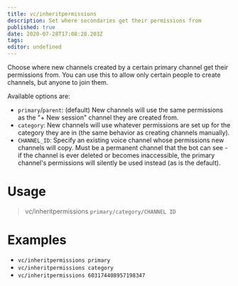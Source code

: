 ```yaml
---
title: vc/inheritpermissions
description: Set where secondaries get their permissions from
published: true
date: 2020-07-28T17:08:28.203Z
tags: 
editor: undefined
---
```


Choose where new channels created by a certain primary channel get their permissions from. You can use this to allow only certain people to create channels, but anyone to join them.

Available options are:

-  `primary`/`parent`: (default) New channels will use the same permissions as the "+ New session" channel they are created from.
-  `category`: New channels will use whatever permissions are set up for the category they are in (the same behavior as creating channels manually).
-  `CHANNEL_ID`: Specify an existing voice channel whose permissions new channels will copy. Must be a permanent channel that the bot can see - if the channel is ever deleted or becomes inaccessible, the primary channel's permissions will silently be used instead (as is the default).
# Usage

>vc/inheritpermissions `primary/category/CHANNEL ID`


# Examples

- `vc/inheritpermissions primary`
- `vc/inheritpermissions category`
- `vc/inheritpermissions 603174408957198347`

